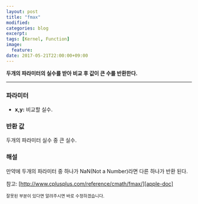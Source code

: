 ```yaml
---
layout: post
title: "fmax"
modified:
categories: blog
excerpt:
tags: [Kernel, Function]
image:
  feature:
date: 2017-05-21T22:00:00+09:00
---
```

**두개의 파라미터의 실수를 받아 비교 후 값이 큰 수를 반환한다.**

----
### 파라미터
 - **x,y:** 비교할 실수.

### 반환 값
두개의 파라미터 실수 중 큰 실수.

### 해설
만약에 두개의 파라미터 중 하나가 NaN(Not a Number)라면 다른 하나가 반환 된다.

참고: [http://www.cplusplus.com/reference/cmath/fmax/][apple-doc]


<sub>잘못된 부분이 있다면 알려주시면 바로 수정하겠습니다.</sub>

[apple-doc]: http://www.cplusplus.com/reference/cmath/fmax/